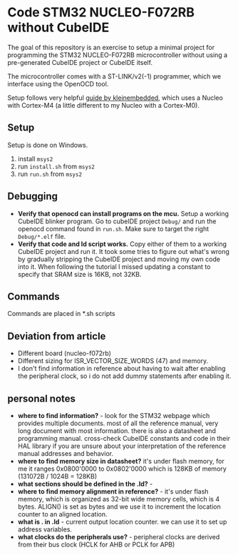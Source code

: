 # Code STM32 NUCLEO-F072RB without CubeIDE
The goal of this repository is an exercise to setup a minimal project for programming the STM32 NUCLEO-F072RB microcontroller without using a pre-generated CubeIDE project or CubeIDE itself.

The microcontroller comes with a ST-LINK/v2(-1) programmer, which we interface using the OpenOCD tool.

Setup follows very helpful [guide by kleinembedded](https://kleinembedded.com/stm32-without-cubeide-part-1-the-bare-necessities), which uses a Nucleo with Cortex-M4 (a little different to my Nucleo with a Cortex-M0).

## Setup
Setup is done on Windows.

1. install `msys2`
0. run `install.sh` from `msys2`
0. run `run.sh` from `msys2`

## Debugging
- **Verify that openocd can install programs on the mcu.** Setup a working CubeIDE blinker program. Go to cubeIDE project `Debug/` and run the openocd command found in `run.sh`. Make sure to target the right `Debug/*.elf` file.
- **Verify that code and ld script works.** Copy either of them to a working CubeIDE project and run it. It took some tries to figure out what's wrong by gradually stripping the CubeIDE project and moving my own code into it. When following the tutorial I missed updating a constant to specify that SRAM size is 16KB, not 32KB.

## Commands
Commands are placed in *.sh scripts

## Deviation from article
- Different board (nucleo-f072rb)
- Different sizing for ISR_VECTOR_SIZE_WORDS (47) and memory.
- I don't find information in reference about having to wait after enabling the peripheral clock, so i do not add dummy statements after enabling it.

## personal notes
- **where to find information?** - look for the STM32 webpage which provides multiple documents. most of all the reference manual, very long document with most information. there is also a datasheet and programming manual. cross-check CubeIDE constants and code in their HAL library if you are unsure about your interpretation of the reference manual addresses and behavior.
- **where to find memory size in datasheet?** it's under flash memory, for me it ranges 0x0800'0000 to 0x0802'0000 which is 128KB of memory (131072B / 1024B = 128KB)
- **what sections should be defined in the .ld?** - 
- **where to find memory alignment in reference?** - it's under flash memory, which is organized as 32-bit wide memory cells, which is 4 bytes. ALIGN() is set as bytes and we use it to increment the location counter to an aligned location.
- **what is . in .ld** - current output location counter. we can use it to set up address variables.
- **what clocks do the peripherals use?** - peripheral clocks are derived from their bus clock (HCLK for AHB or PCLK for APB)
